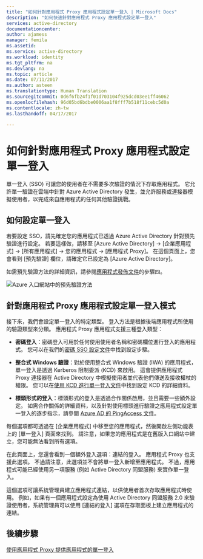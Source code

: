 ```yaml
---
title: "如何針對應用程式 Proxy 應用程式設定單一登入 | Microsoft Docs"
description: "如何快速針對應用程式 Proxy 應用程式設定單一登入"
services: active-directory
documentationcenter: 
author: ajamess
manager: femila
ms.assetid: 
ms.service: active-directory
ms.workload: identity
ms.tgt_pltfrm: na
ms.devlang: na
ms.topic: article
ms.date: 07/11/2017
ms.author: asteen
ms.translationtype: Human Translation
ms.sourcegitcommit: 0d6f6fb24f1f01d703104f925dcd03ee1ff46062
ms.openlocfilehash: 96d05bd6bdbe0006aa1f8fff7b518f11cebc5d0a
ms.contentlocale: zh-tw
ms.lasthandoff: 04/17/2017

---
```


# <a name="how-to-configure-single-sign-on-to-an-application-proxy-application"></a>如何針對應用程式 Proxy 應用程式設定單一登入

單一登入 (SSO) 可讓您的使用者在不需要多次驗證的情況下存取應用程式。 它允許單一驗證在雲端中針對 Azure Active Directory 發生，並允許服務或連接器模擬使用者，以完成來自應用程式的任何其他驗證挑戰。

## <a name="how-to-configure-single-sign-on"></a>如何設定單一登入
若要設定 SSO，請先確定您的應用程式已透過 Azure Active Directory 針對預先驗證進行設定。 若要這樣做，請移至 [Azure Active Directory] -&gt; [企業應用程式] -&gt; [所有應用程式] -&gt; 您的應用程式 -&gt; [應用程式 Proxy]。 在這個頁面上，您會看到 [預先驗證] 欄位，請確定它已設定為 [Azure Active Directory]。 

如需預先驗證方法的詳細資訊，請參閱[應用程式發佈文件](https://docs.microsoft.com/azure/active-directory/application-proxy-publish-azure-portal)的步驟四。

   ![Azure 入口網站中的預先驗證方法](./media/application-proxy-config-sso-how-to/app-proxy.png)

## <a name="configuring-single-sign-on-modes-for-application-proxy-applications"></a>針對應用程式 Proxy 應用程式設定單一登入模式
接下來，我們會設定單一登入的特定類型。 登入方法是根據後端應用程式所使用的驗證類型來分類。 應用程式 Proxy 應用程式支援三種登入類型：

-   **密碼登入**：密碼登入可用於任何使用使用者名稱和密碼欄位進行登入的應用程式。 您可以在我們的[密碼 SSO 設定文件](https://docs.microsoft.com/azure/active-directory/active-directory-enterprise-apps-whats-new-azure-portal#bring-your-own-password-sso-applications)中找到設定步驟。

-   **整合式 Windows 驗證**：對於使用整合式 Windows 驗證 (IWA) 的應用程式，單一登入是透過 Kerberos 限制委派 (KCD) 來啟用。 這會提供應用程式 Proxy 連接器在 Active Directory 中模擬使用者並代表他們傳送及接收權杖的權限。 您可以在[使用 KCD 進行單一登入文件](https://docs.microsoft.com/azure/active-directory/active-directory-application-proxy-sso-using-kcd)中找到設定 KCD 的詳細資料。

-   **標頭形式的登入**：標頭形式的登入是透過合作關係啟用，並且需要一些額外設定。 如需合作關係的詳細資料，以及針對使用標頭進行驗證之應用程式設定單一登入的逐步指示，請參閱 [Azure AD 的 PingAccess 文件](https://docs.microsoft.com/azure/active-directory/application-proxy-ping-access)。

每個選項都可透過在 [企業應用程式] 中移至您的應用程式，然後開啟左側功能表上的 [單一登入] 頁面來找到。 請注意，如果您的應用程式是在舊版入口網站中建立，您可能無法看到所有選項。

在此頁面上，您還會看到一個額外登入選項：連結的登入。 應用程式 Proxy 也支援此選項。 不過請注意，此選項並不會將單一登入新增至應用程式。 不過，應用程式可能已經使用另一項服務 (例如 Active Directory 同盟服務) 來實作單一登入。 

這個選項可讓系統管理員建立應用程式連結，以供使用者首次存取應用程式時使用。 例如，如果有一個應用程式設定為使用 Active Directory 同盟服務 2.0 來驗證使用者，系統管理員可以使用 [連結的登入] 選項在存取面板上建立應用程式的連結。

## <a name="next-steps"></a>後續步驟
[使用應用程式 Proxy 提供應用程式的單一登入](active-directory-application-proxy-sso-using-kcd.md)

